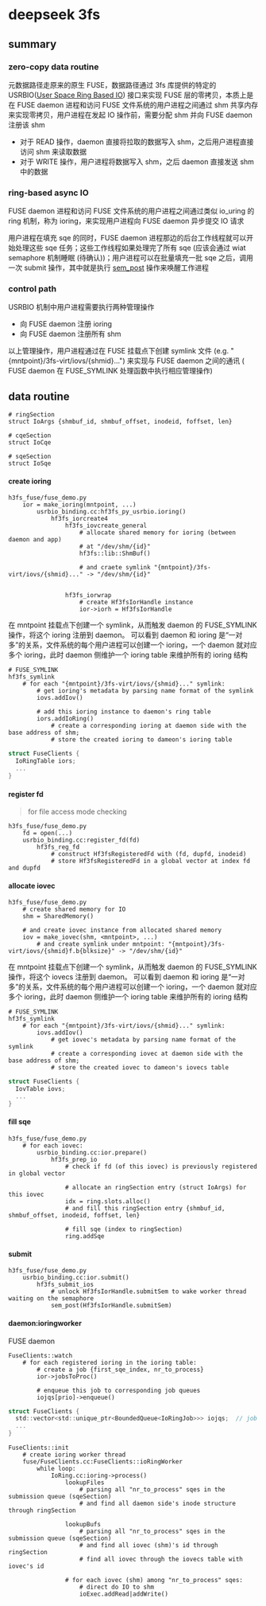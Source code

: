 # deepseek 3fs


## summary

### zero-copy data routine

元数据路径走原来的原生 FUSE，数据路径通过 3fs 库提供的特定的 USRBIO([User Space Ring Based IO](https://github.com/deepseek-ai/3FS/blob/main/src/lib/api/UsrbIo.md)) 接口来实现 FUSE 层的零拷贝，本质上是在 FUSE daemon 进程和访问 FUSE 文件系统的用户进程之间通过 shm 共享内存来实现零拷贝，用户进程在发起 IO 操作前，需要分配 shm 并向 FUSE daemon 注册该 shm

- 对于 READ 操作，daemon 直接将拉取的数据写入 shm，之后用户进程直接访问 shm 来读取数据
- 对于 WRITE 操作，用户进程将数据写入 shm，之后 daemon 直接发送 shm 中的数据


### ring-based async IO

FUSE daemon 进程和访问 FUSE 文件系统的用户进程之间通过类似 io_uring 的 ring 机制，称为 ioring，来实现用户进程向 FUSE daemon
异步提交 IO 请求

用户进程在填充 sqe 的同时，FUSE daemon 进程那边的后台工作线程就可以开始处理这些 sqe 任务；这些工作线程如果处理完了所有 sqe (应该会通过 wiat semaphore 机制睡眠 (待确认))；用户进程可以在批量填充一批 sqe 之后，调用一次 submit 操作，其中就是执行 [sem_post](https://man7.org/linux/man-pages/man3/sem_post.3.html) 操作来唤醒工作进程


### control path

USRBIO 机制中用户进程需要执行两种管理操作
- 向 FUSE daemon 注册 ioring
- 向 FUSE daemon 注册所有 shm

以上管理操作，用户进程通过在 FUSE 挂载点下创建 symlink 文件 (e.g. "{mntpoint}/3fs-virt/iovs/{shmid}...") 来实现与  FUSE daemon 之间的通讯 ( FUSE daemon 在 FUSE_SYMLINK 处理函数中执行相应管理操作)


## data routine

```
# ringSection
struct IoArgs {shmbuf_id, shmbuf_offset, inodeid, foffset, len}

# cqeSection
struct IoCqe

# sqeSection
struct IoSqe
```



#### create ioring

```
h3fs_fuse/fuse_demo.py
    ior = make_ioring(mntpoint, ...)
        usrbio_binding.cc:hf3fs_py_usrbio.ioring()
            hf3fs_iorcreate4
                hf3fs_iovcreate_general
                    # allocate shared memory for ioring (between daemon and app)
                    # at "/dev/shm/{id}"
                    hf3fs::lib::ShmBuf()
                    
                    # and craete symlink "{mntpoint}/3fs-virt/iovs/{shmid}..." -> "/dev/shm/{id}"
                    
            
                hf3fs_iorwrap
                    # create Hf3fsIorHandle instance
                    ior->iorh = Hf3fsIorHandle
```

在 mntpoint 挂载点下创建一个 symlink，从而触发 daemon 的 FUSE_SYMLINK 操作，将这个 ioring 注册到 daemon。
可以看到 daemon 和 ioring 是“一对多”的关系，文件系统的每个用户进程可以创建一个 ioring，一个 daemon 就对应多个 ioring，此时 daemon 侧维护一个 ioring table 来维护所有的 ioring 结构

```
# FUSE_SYMLINK
hf3fs_symlink
    # for each "{mntpoint}/3fs-virt/iovs/{shmid}..." symlink:
        # get ioring's metadata by parsing name format of the symlink
        iovs.addIov()
        
        # add this ioring instance to daemon's ring table
        iors.addIoRing()
            # create a corresponding ioring at daemon side with the base address of shm;
            # store the created ioring to dameon's ioring table
```

```c
struct FuseClients {
  IoRingTable iors;
  ...
}
```



#### register fd

> for file access mode checking

```
h3fs_fuse/fuse_demo.py
    fd = open(...)
    usrbio_binding.cc:register_fd(fd)
        hf3fs_reg_fd
            # construct Hf3fsRegisteredFd with (fd, dupfd, inodeid)
            # store Hf3fsRegisteredFd in a global vector at index fd and dupfd
```


#### allocate iovec

```
h3fs_fuse/fuse_demo.py
    # create shared memory for IO
    shm = SharedMemory()
    
    # and create iovec instance from allocated shared memory
    iov = make_iovec(shm, <mntpoint>, ...)
        # and create symlink under mntpoint: "{mntpoint}/3fs-virt/iovs/{shmid}f.b{blksize}" -> "/dev/shm/{id}"
```

在 mntpoint 挂载点下创建一个 symlink，从而触发 daemon 的 FUSE_SYMLINK 操作，将这个 iovecs 注册到 daemon。
可以看到 daemon 和 ioring 是“一对多”的关系，文件系统的每个用户进程可以创建一个 ioring，一个 daemon 就对应多个 ioring，此时 daemon 侧维护一个 ioring table 来维护所有的 ioring 结构

```
# FUSE_SYMLINK
hf3fs_symlink
    # for each "{mntpoint}/3fs-virt/iovs/{shmid}..." symlink:
        iovs.addIov()
            # get iovec's metadata by parsing name format of the symlink
            # create a corresponding iovec at daemon side with the base address of shm;
            # store the created iovec to dameon's iovecs table
```

```c
struct FuseClients {
  IovTable iovs;
  ...
}
```


#### fill sqe

```
h3fs_fuse/fuse_demo.py
    # for each iovec:
        usrbio_binding.cc:ior.prepare()
            hf3fs_prep_io
                # check if fd (of this iovec) is previously registered in global vector
                
                # allocate an ringSection entry (struct IoArgs) for this iovec
                idx = ring.slots.alloc()
                # and fill this ringSection entry {shmbuf_id, shmbuf_offset, inodeid, foffset, len}
   
                # fill sqe (index to ringSection)
                ring.addSqe    
```


#### submit

```
h3fs_fuse/fuse_demo.py
    usrbio_binding.cc:ior.submit()
        hf3fs_submit_ios
            # unlock Hf3fsIorHandle.submitSem to wake worker thread waiting on the semaphore
            sem_post(Hf3fsIorHandle.submitSem)
```


#### daemon:ioringworker

FUSE daemon 

```
FuseClients::watch
    # for each registered ioring in the ioring table:
        # create a job {first_sqe_index, nr_to_process}
        ior->jobsToProc()
            
        # enqueue this job to corresponding job queues
        iojqs[prio]->enqueue()
```

```c
struct FuseClients {
  std::vector<std::unique_ptr<BoundedQueue<IoRingJob>>> iojqs;  // job queues
  ...
}
```

```
FuseClients::init
    # create ioring worker thread
    fuse/FuseClients.cc:FuseClients::ioRingWorker
        while loop:
            IoRing.cc:ioring->process()
                lookupFiles
                    # parsing all "nr_to_process" sqes in the submission queue (sqeSection)
                    # and find all daemon side's inode structure through ringSection
                
                lookupBufs
                    # parsing all "nr_to_process" sqes in the submission queue (sqeSection)
                    # and find all iovec (shm)'s id through ringSection
                    # find all iovec through the iovecs table with iovec's id
                
                # for each iovec (shm) among "nr_to_process" sqes:
                    # direct do IO to shm
                    ioExec.addRead|addWrite()
                
```